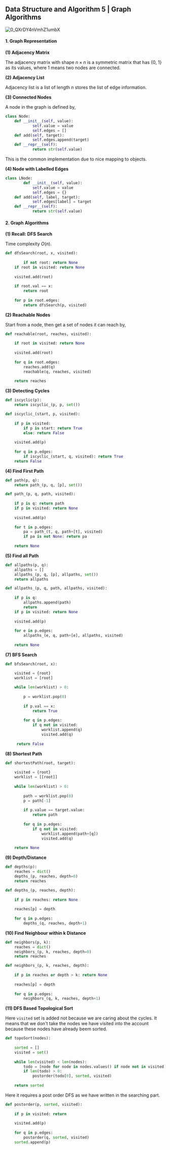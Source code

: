 ## Data Structure and Algorithm 5 | Graph Algorithms

![0_QXrDY4nVmhZ1umbX](../../image/0_QXrDY4nVmhZ1umbX.jpeg)

#### 1. Graph Representation

**(1) Adjacency Matrix**

The adjacency matrix with shape $n \times n$ is a symmetric matrix that has {0, 1} as its values, where 1 means two nodes are connected.

**(2) Adjacency List**

Adjacency list is a list of length $n$ stores the list of edge information.

**(3) Connected Nodes**

A node in the graph is defined by,

```python
class Node:
  	def __init__(self, value):
    		self.value = value
    		self.edges = [] 
  	def add(self, target):
    		self.edges.append(target)
  	def __repr__(self): 
    		return str(self.value)
```

This is the common implementation due to nice mapping to objects.

**(4) Node with Labelled Edges**

```python
class LNode:
		def __init__(self, value):
    		self.value = value
    		self.edges = {}
  	def add(self, label, target):
    		self.edges[label] = target
    def __repr__(self): 
    		return str(self.value)
```

#### 2. Graph Algorithms

**(1) Recall: DFS Search**

Time complexity $O(n)$.

```python
def dfsSearch(root, x, visited):
  
		if not root: return None
    if root in visited: return None
    
    visited.add(root)
    
    if root.val == x: 
      	return root
      
    for p in root.edges:
      	return dfsSearch(p, visited)
```

**(2) Reachable Nodes**

Start from a node, then get a set of nodes it can reach by,

```python
def reachable(root, reaches, visited):
  
    if root in visited: return None
    
    visited.add(root)
    
    for q in root.edges:
        reaches.add(q)
        reachable(q, reaches, visited)
        
    return reaches
```

**(3) Detecting Cycles**

```python
def iscyclic(p):
    return iscyclic_(p, p, set())

def iscyclic_(start, p, visited):
  
    if p in visited: 
        if p is start: return True
        else: return False
      
    visited.add(p)
    
    for q in p.edges:
        if iscyclic_(start, q, visited): return True 
    return False
```

**(4) Find First Path**

```python
def path(p, q):
    return path_(p, q, [p], set())

def path_(p, q, path, visited):
  
    if p is q: return path
    if p in visited: return None
    
    visited.add(p)
    
    for t in p.edges:
        pa = path_(t, q, path+[t], visited)
        if pa is not None: return pa
        
    return None
```

**(5) Find all Path**

```python
def allpaths(p, q):
    allpaths = []
    allpaths_(p, q, [p], allpaths, set())
    return allpaths

def allpaths_(p, q, path, allpaths, visited):
  
    if p is q:
        allpaths.append(path)
        return
    if p in visited: return None
    
    visited.add(p)
    
    for e in p.edges:
        allpaths_(e, q, path+[e], allpaths, visited)
        
    return None
```

**(7) BFS Search**

```python
def bfsSearch(root, x): 

    visited = {root}
    worklist = [root] 
    
    while len(worklist) > 0: 
      
        p = worklist.pop(0)
        
        if p.val == x:
          	return True
        
        for q in p.edges:
            if q not in visited:
                worklist.append(q)
                visited.add(q)
                
     return False
```

**(8) Shortest Path**

```python
def shortestPath(root, target): 
  
    visited = {root}
    worklist = [[root]]
    
    while len(worklist) > 0: 
      
        path = worklist.pop(0)
        p = path[-1]
        
        if p.value == target.value:
            return path
          
        for q in p.edges:
            if q not in visited:
                worklist.append(path+[q])
                visited.add(q)
                
    return None
```

**(9) Depth/Distance**

```python
def depths(p):
    reaches = dict()
    depths_(p, reaches, depth=0)
    return reaches

def depths_(p, reaches, depth):
  
    if p in reaches: return None
    
    reaches[p] = depth
    
    for q in p.edges:
        depths_(q, reaches, depth+1)
```

**(10) Find Neighbour within k Distance**

```python
def neighbors(p, k):
    reaches = dict()
    neighbors_(p, k, reaches, depth=0)
    return reaches

def neighbors_(p, k, reaches, depth):
  
    if p in reaches or depth > k: return None
    
    reaches[p] = depth
    
    for q in p.edges:
        neighbors_(q, k, reaches, depth+1)
```

**(11) DFS Based Topological Sort**

Here `visited` set is added not because we are caring about the cycles. It means that we don't take the nodes we have visited into the account because these nodes have already beem sorted.

```python
def topoSort(nodes):
  
    sorted = []
    visited = set()
    
    while len(visited) < len(nodes):
        todo = [node for node in nodes.values() if node not in visited]
        if len(todo) > 0:
            postorder(todo[0], sorted, visited)
            
    return sorted
```

Here it requires a post order DFS as we have written in the searching part.

```python
def postorder(p, sorted, visited):
  
    if p in visited: return
    
    visited.add(p)
    
    for q in p.edges:
        postorder(q, sorted, visited)
    sorted.append(p)
```